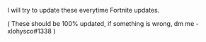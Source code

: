 I will try to update these everytime Fortnite updates.

( These should be 100% updated, if something is wrong, dm me - xlohysco#1338 )
